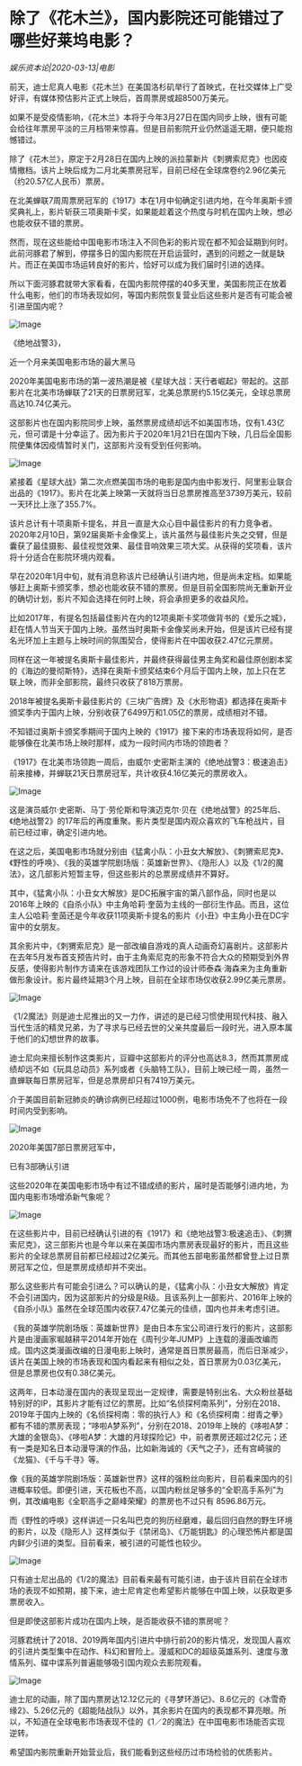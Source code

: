 # 除了《花木兰》，国内影院还可能错过了哪些好莱坞电影？

*娱乐资本论|2020-03-13|电影*

前天，迪士尼真人电影《花木兰》在美国洛杉矶举行了首映式，在社交媒体上广受好评，有媒体预估影片正式上映后，首周票房或超8500万美元。

如果不是受疫情影响，《花木兰》本将于今年3月27日在国内同步上映，很有可能会给往年票房平淡的三月档带来惊喜。但是目前影院开业仍然遥遥无期，便只能抱憾错过。

除了《花木兰》，原定于2月28日在国内上映的派拉蒙新片《刺猬索尼克》也因疫情撤档。该片上映后成为二月北美票房冠军，目前已经在全球席卷约2.96亿美元（约20.57亿人民币）票房。

在北美蝉联7周周票房冠军的《1917》本在1月中旬确定引进内地，在今年奥斯卡颁奖典礼上，影片斩获三项奥斯卡奖，如果能趁着这个热度与时机在国内上映，想必也能收获不错的票房。

然而，现在这些能给中国电影市场注入不同色彩的影片现在都不知会延期到何时。此前河豚君了解到，停摆多日的国内影院在开启运营时，遇到的问题之一就是缺片。而正在美国市场运转良好的影片，恰好可以成为我们届时引进的选择。

所以下面河豚君就带大家看看，在国内影院停摆的40多天里，美国影院正在放着什么电影，他们的市场表现如何，等国内影院恢复营业后这些影片是否有可能会被引进至国内呢？

![Image](https://mmbiz.qpic.cn/mmbiz_png/jNZszpkibXxicMDiaJ56I1Iw6vgsiaJ7otaGA76iaziccHgJn1PcOOERkh9r7A0briajI6pzWeHcDIYDIIjBv7yMPEbFw/?wx_fmt=png)

《绝地战警3》，

近一个月来美国电影市场的最大黑马

2020年美国电影市场的第一波热潮是被《星球大战：天行者崛起》带起的。这部影片在北美市场蝉联了21天的日票房冠军，北美总票房约5.15亿美元，全球总票房高达10.74亿美元。

这部影片也在国内影院同步上映，虽然票房成绩却远不如美国市场，仅有1.43亿元，但可谓是十分幸运了。因为影片于2020年1月21日在国内下映，几日后全国影院便集体因疫情暂时关门，这部影片没有受到任何影响。

![Image](https://mmbiz.qpic.cn/mmbiz_jpg/jNZszpkibXxibnLQnMKTH1NicUmLUL98C88ZKOriaOsvxR3aQ8icQrdO8If8d9tydxicuCknmo0PfPCsAoA7YDnQeh0g/?wx_fmt=jpeg)

紧接着《星球大战》第二次点燃美国市场的电影是国内由中影发行、阿里影业联合出品的《1917》。影片在北美上映第一天就将当日总票房推高至3739万美元，较前一天环比上涨了355.7%。

该片总计有十项奥斯卡提名，并且一直是大众心目中最佳影片的有力竞争者。2020年2月10日，第92届奥斯卡金像奖上，该片虽然与最佳影片失之交臂，但是囊获了最佳摄影、最佳视觉效果、最佳音响效果三项大奖。从获得的奖项看，该片将十分适合在影院环境内观看。

早在2020年1月中旬，就有消息称该片已经确认引进内地，但是尚未定档。如果能够赶上奥斯卡颁奖季，想必也能收获不错的票房。但是目前全国影院尚无重新开业的确切计划，影片不知会选择在何时上映，将会承担更多的收益风险。

比如2017年，有提名包括最佳影片在内的12项奥斯卡奖项做背书的《爱乐之城》，赶在情人节当天于国内上映。虽然当时奥斯卡金像奖尚未开始，但是该片已经有提名光环加上主题与上映时间的氛围契合，使得影片在中国收获2.47亿元票房。

同样在这一年被提名奥斯卡最佳影片，并最终获得最佳男主角奖和最佳原创剧本奖的《海边的曼彻斯特》，选择在奥斯卡颁奖结束6个月后于国内上映，加上只在艺联上映，而非全部影院，最终只收获了818万票房。

2018年被提名奥斯卡最佳影片的《三块广告牌》及《水形物语》都选择在奥斯卡颁奖季内于国内上映，分别收获了6499万和1.05亿的票房，成绩相对不错。

不知错过奥斯卡颁奖季期间于国内上映的《1917》接下来的市场表现将如何，是否能够像在北美市场上映时那样，成为一段时间内市场的领跑者？

《1917》在北美市场领跑一周后，由威尔·史密斯主演的《绝地战警3：极速追击》前来接棒，并蝉联21天日票房冠军，共计收获4.16亿美元的票房收入。

![Image](https://mmbiz.qpic.cn/mmbiz_png/jNZszpkibXxibnLQnMKTH1NicUmLUL98C88w8HKVWYCODkZYlEGkRpib3SPRRow5YsL4kZm8Mvlkh3QgFibiaqp8GBXw/?wx_fmt=png)

这是演员威尔·史密斯、马丁·劳伦斯和导演迈克尔·贝在《绝地战警》的25年后、《绝地战警2》的17年后的再度重聚。影片类型是国内观众喜欢的飞车枪战片，目前已经过审，确定引进内地。

在这之后，美国电影市场就分别由《猛禽小队：小丑女大解放》、《刺猬索尼克》、《野性的呼唤》、《我的英雄学院剧场版：英雄新世界》、《隐形人》以及《1/2的魔法》，这几部影片短暂主导，但这些影片的总票房成绩并不算好。

其中，《猛禽小队：小丑女大解放》是DC拓展宇宙的第八部作品，同时也是以2016年上映的《自杀小队》中主角哈莉·奎茵为主线的一部衍生作品。而且，这位主人公哈莉·奎茵还是今年收获11项奥斯卡提名的影片《小丑》中主角小丑在DC宇宙中的女朋友。

其余影片中，《刺猬索尼克》是一部改编自游戏的真人动画奇幻喜剧片。这部影片在去年5月发布首支预告片时，由于主角索尼克的形象不符合大众的预期受到外界反感，使得影片制作方请来在该游戏团队工作过的设计师泰森·海森来为主角重新做形象设计。影片最终延期3个月上映，目前在全球市场仅收获2.99亿美元票房。

![Image](https://mmbiz.qpic.cn/mmbiz_png/jNZszpkibXxibnLQnMKTH1NicUmLUL98C88SXxahEUJa0rPRvvzhG1b0XoTdta7RZQEH3lcTpfiauRpiaZSsBtmlL0Q/?wx_fmt=png)

《1/2魔法》则是迪士尼推出的又一力作，讲述的是已经习惯使用现代科技、融入当代生活的精灵兄弟，为了寻求与已经去世的父亲共度最后一段时光，进入原本属于他们的幻想世界的故事。

迪士尼向来擅长制作这类影片，豆瓣中这部影片的评分也高达8.3，然而其票房成绩却远不如《玩具总动员》系列或者《头脑特工队》，目前上映已经一周，虽然一直蝉联每日票房冠军，但是总票房却只有7419万美元。

介于美国目前新冠肺炎的确诊病例已经超过1000例，电影市场免不了也将在一段时间内受到影响。

![Image](https://mmbiz.qpic.cn/mmbiz_png/jNZszpkibXxicMDiaJ56I1Iw6vgsiaJ7otaGA76iaziccHgJn1PcOOERkh9r7A0briajI6pzWeHcDIYDIIjBv7yMPEbFw/?wx_fmt=png)

2020年美国7部日票房冠军中，

已有3部确认引进

这些2020年在美国电影市场中有过不错成绩的影片，届时是否能够引进内地，为国内电影市场增添新气象呢？

![Image](https://mmbiz.qpic.cn/mmbiz_png/jNZszpkibXxibnLQnMKTH1NicUmLUL98C88QxicNAqqGVzbJiaNXHpHKM4HaLJ3SH8wZpWsANfu94fvGbtv4l6uX7dg/?wx_fmt=png)

在这些影片中，目前已经确认引进的有《1917》和《绝地战警3:极速追击》、《刺猬索尼克》，这三部影片也是今年以来在美国市场内票房表现最好的影片，而且这些影片的全球总票房目前都已经超过2亿美元。而其他五部电影虽然都曾登上过日票房冠军之位，但是票房成绩却并不突出。

那么这些影片有可能会引进么？可以确认的是，《猛禽小队：小丑女大解放》肯定不会引进国内，因为这部影片的分级是R级。且该系列上一部影片、2016年上映的《自杀小队》虽然在全球范围内收获7.47亿美元的佳绩，国内也并未考虑引进。

《我的英雄学院剧场版：英雄新世界》是由日本东宝公司进行发行的影片，这部影片是由漫画家堀越耕平2014年开始在《周刊少年JUMP》上连载的漫画改编而成。国内这类漫画改编的日漫电影上映时，通常是首日票房最高，而后日渐减少，该片在美国上映的市场表现和国内看起来有相似之处，首日票房为0.03亿美元，但是总票房也仅有0.38亿美元。

这两年，日本动漫在国内的表现呈现出一定规律，需要是特别出名、大众粉丝基础特别好的IP，其影片才能有过亿的票房。比如“名侦探柯南系列”，分别在2018、2019年于国内上映的《名侦探柯南：零的执行人》和《名侦探柯南：绀青之拳》都有不错的票房表现；“哆啦A梦系列”，分别在2018、2019年上映的《哆啦A梦：大雄的金银岛》、《哆啦A梦：大雄的月球探险记》中，前者票房还超过2亿元；还有一类是知名日本动漫导演的作品，比如新海诚的《天气之子》，还有宫崎骏的《龙猫》、《千与千寻》等。

像《我的英雄学院剧场版：英雄新世界》这样的强粉丝向影片，目前看来国内的引进概率较低。即便引进，天花板也不高，以国内粉丝足够多的“全职高手系列”为例，其改编电影《全职高手之巅峰荣耀》的票房也不过只有 8596.86万元。

而《野性的呼唤》这样讲述一只名叫巴克的狗历经磨难，最后回归自然的野生环境的影片，以及《隐形人》这样类似于《禁闭岛》、《万能钥匙》的心理恐怖片都是国内鲜少引进的类型。目前看来，被引进的可能性也较少。

![Image](https://mmbiz.qpic.cn/mmbiz_png/jNZszpkibXxibnLQnMKTH1NicUmLUL98C88jcpL2JOLGiclQ6yjH8UbBSqDSMBONBtVoKfrNnA0Tb9tLUDFIBy6QzA/?wx_fmt=png)

只有迪士尼出品的《1/2的魔法》目前看来最有可能引进，由于该片目前在全球市场的表现不如预期，接下来，迪士尼肯定也希望影片能够在中国上映，以获取更多票房收入。

但是即使这部影片成功在国内上映，是否能收获不错的票房呢？

河豚君统计了2018、2019两年国内引进片中排行前20的影片情况，发现国人喜欢的引进片类型集中在动作、科幻和冒险上。漫威和DC的超级英雄系列、速度与激情系列、碟中谍系列普遍能够吸引国内观众去影院观看。

![Image](https://mmbiz.qpic.cn/mmbiz_png/jNZszpkibXxibnLQnMKTH1NicUmLUL98C88Y2ibWIAEnOqCYiaaibMM86BhfJKz76H9DJ6s19VVHbzpGslsD6GtlLGSA/?wx_fmt=png)

迪士尼的动画，除了国内票房达12.12亿元的《寻梦环游记》、8.6亿元的《冰雪奇缘2》、5.26亿元的《超能陆战队》以外，其余影片在国内的表现都不算亮眼。所以，不知道在全球电影市场表现不佳的《1／2的魔法》在中国电影市场能否实现逆转。

希望国内影院重新开始营业后，我们能看到这些经历过市场检验的优质影片。


